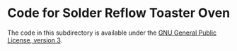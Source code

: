 # Code for Solder Reflow Toaster Oven

The code in this subdirectory is available under the [GNU General Public License, version 3](https://www.gnu.org/licenses/gpl.html).
